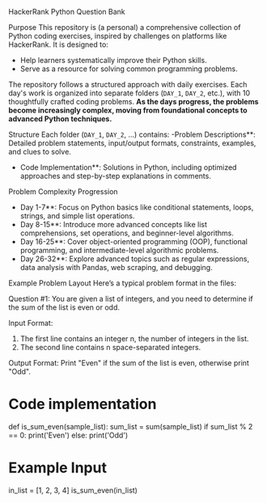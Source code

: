 HackerRank Python Question Bank

Purpose
This repository is (a personal) a comprehensive collection of Python coding exercises, inspired by challenges on platforms like HackerRank. It is designed to:
- Help learners systematically improve their Python skills.
- Serve as a resource for solving common programming problems.

The repository follows a structured approach with daily exercises. Each day's work is organized into separate folders (`DAY_1`, `DAY_2`, etc.), with 10 thoughtfully crafted coding problems. **As the days progress, the problems become increasingly complex, moving from foundational concepts to advanced Python techniques.**



Structure
Each folder (`DAY_1`, `DAY_2`, ...) contains:
-Problem Descriptions**: Detailed problem statements, input/output formats, constraints, examples, and clues to solve.
- Code Implementation**: Solutions in Python, including optimized approaches and step-by-step explanations in comments.



Problem Complexity Progression
- Day 1-7**: Focus on Python basics like conditional statements, loops, strings, and simple list operations.
- Day 8-15**: Introduce more advanced concepts like list comprehensions, set operations, and beginner-level algorithms.
- Day 16-25**: Cover object-oriented programming (OOP), functional programming, and intermediate-level algorithmic problems.
- Day 26-32**: Explore advanced topics such as regular expressions, data analysis with Pandas, web scraping, and debugging.



Example Problem Layout
Here’s a typical problem format in the files:


Question #1:
You are given a list of integers, and you need to determine if the sum of the list is even or odd.

Input Format:
1. The first line contains an integer n, the number of integers in the list.
2. The second line contains n space-separated integers.

Output Format:
Print "Even" if the sum of the list is even, otherwise print "Odd".

# Code implementation
def is_sum_even(sample_list):
    sum_list = sum(sample_list)
    if sum_list % 2 == 0:
        print('Even')
    else:
        print('Odd')

# Example Input
in_list = [1, 2, 3, 4]
is_sum_even(in_list)
